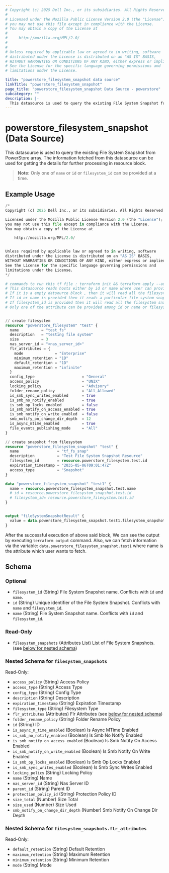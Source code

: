```yaml
---
# Copyright (c) 2025 Dell Inc., or its subsidiaries. All Rights Reserved.
# 
# Licensed under the Mozilla Public License Version 2.0 (the "License");
# you may not use this file except in compliance with the License.
# You may obtain a copy of the License at
# 
#     http://mozilla.org/MPL/2.0/
# 
# 
# Unless required by applicable law or agreed to in writing, software
# distributed under the License is distributed on an "AS IS" BASIS,
# WITHOUT WARRANTIES OR CONDITIONS OF ANY KIND, either express or implied.
# See the License for the specific language governing permissions and
# limitations under the License.

title: "powerstore_filesystem_snapshot data source"
linkTitle: "powerstore_filesystem_snapshot"
page_title: "powerstore_filesystem_snapshot Data Source - powerstore"
subcategory: ""
description: |-
  This datasource is used to query the existing File System Snapshot from PowerStore array. The information fetched from this datasource can be used for getting the details for further processing in resource block.
---
```


# powerstore_filesystem_snapshot (Data Source)

This datasource is used to query the existing File System Snapshot from PowerStore array. The information fetched from this datasource can be used for getting the details for further processing in resource block.

> **Note:** Only one of `name` or `id` or `filesystem_id` can be provided at a time.

## Example Usage

```terraform
/*
Copyright (c) 2025 Dell Inc., or its subsidiaries. All Rights Reserved.

Licensed under the Mozilla Public License Version 2.0 (the "License");
you may not use this file except in compliance with the License.
You may obtain a copy of the License at

    http://mozilla.org/MPL/2.0/


Unless required by applicable law or agreed to in writing, software
distributed under the License is distributed on an "AS IS" BASIS,
WITHOUT WARRANTIES OR CONDITIONS OF ANY KIND, either express or implied.
See the License for the specific language governing permissions and
limitations under the License.
*/

# commands to run this tf file : terraform init && terraform apply --auto-approve
# This datasource reads hosts either by id or name where user can provide a value to any one of them
# If it is a empty datsource block , then it will read all the filesystem 
# If id or name is provided then it reads a particular file system snapshot with that id or name
# If filesystem_id is provided then it will read all the filesystem snapshots within filesystem
# Only one of the attribute can be provided among id or name or filesystem_id


// create filesystem
resource "powerstore_filesystem" "test" {
  name          = "test_fs"
  description   = "testing file system"
  size          = 3
  nas_server_id = "<nas_server_id>"
  flr_attributes = {
    mode              = "Enterprise"
    minimum_retention = "1D"
    default_retention = "1D"
    maximum_retention = "infinite"
  }
  config_type                     = "General"
  access_policy                   = "UNIX"
  locking_policy                  = "Advisory"
  folder_rename_policy            = "All_Allowed"
  is_smb_sync_writes_enabled      = true
  is_smb_no_notify_enabled        = true
  is_smb_op_locks_enabled         = false
  is_smb_notify_on_access_enabled = true
  is_smb_notify_on_write_enabled  = false
  smb_notify_on_change_dir_depth  = 12
  is_async_mtime_enabled          = true
  file_events_publishing_mode     = "All"
}

// create snapshot from filesystem
resource "powerstore_filesystem_snapshot" "test" {
  name                 = "tf_fs_snap"
  description          = "Test File System Snapshot Resource"
  filesystem_id        = resource.powerstore_filesystem.test.id
  expiration_timestamp = "2035-05-06T09:01:47Z"
  access_type          = "Snapshot"
}

data "powerstore_filesystem_snapshot" "test1" {
  name = resource.powerstore_filesystem_snapshot.test.name
  # id = resource.powerstore_filesystem_snapshot.test.id
  # filesystem_id= resource.powerstore_filesystem.test.id
}


output "fileSystemSnapshotResult" {
  value = data.powerstore_filesystem_snapshot.test1.filesystem_snapshots
}
```
After the successful execution of above said block, We can see the output by executing `terraform output` command. Also, we can fetch information via the variable: `data.powerstore_filesystem_snapshot.test1` where name is the attribute which user wants to fetch.

<!-- schema generated by tfplugindocs -->
## Schema

### Optional

- `filesystem_id` (String) File System Snapshot name. Conflicts with `id` and  `name`.
- `id` (String) Unique identifier of the File System Snapshot. Conflicts with `name` and `filesystem_id`.
- `name` (String) File System Snapshot name. Conflicts with `id` and `filesystem_id`.

### Read-Only

- `filesystem_snapshots` (Attributes List) List of File System Snapshots. (see [below for nested schema](#nestedatt--filesystem_snapshots))

<a id="nestedatt--filesystem_snapshots"></a>
### Nested Schema for `filesystem_snapshots`

Read-Only:

- `access_policy` (String) Access Policy
- `access_type` (String) Access Type
- `config_type` (String) Config Type
- `description` (String) Description
- `expiration_timestamp` (String) Expiration Timestamp
- `filesystem_type` (String) Filesystem Type
- `flr_attributes` (Attributes) Flr Attributes (see [below for nested schema](#nestedatt--filesystem_snapshots--flr_attributes))
- `folder_rename_policy` (String) Folder Rename Policy
- `id` (String) ID
- `is_async_m_time_enabled` (Boolean) Is Async MTime Enabled
- `is_smb_no_notify_enabled` (Boolean) Is Smb No Notify Enabled
- `is_smb_notify_on_access_enabled` (Boolean) Is Smb Notify On Access Enabled
- `is_smb_notify_on_write_enabled` (Boolean) Is Smb Notify On Write Enabled
- `is_smb_op_locks_enabled` (Boolean) Is Smb Op Locks Enabled
- `is_smb_sync_writes_enabled` (Boolean) Is Smb Sync Writes Enabled
- `locking_policy` (String) Locking Policy
- `name` (String) Name
- `nas_server_id` (String) Nas Server ID
- `parent_id` (String) Parent ID
- `protection_policy_id` (String) Protection Policy ID
- `size_total` (Number) Size Total
- `size_used` (Number) Size Used
- `smb_notify_on_change_dir_depth` (Number) Smb Notify On Change Dir Depth

<a id="nestedatt--filesystem_snapshots--flr_attributes"></a>
### Nested Schema for `filesystem_snapshots.flr_attributes`

Read-Only:

- `default_retention` (String) Default Retention
- `maximum_retention` (String) Maximum Retention
- `minimum_retention` (String) Minimum Retention
- `mode` (String) Mode
